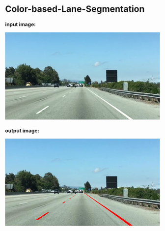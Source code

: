 # Color-based-Lane-Segmentation

### input image:

![input](https://github.com/gabir-yusuf/lane-segmentation-using-colors/blob/master/test.jpg)

### output image:
![output](https://github.com/gabir-yusuf/lane-segmentation-using-colors/blob/master/output.jpg)
